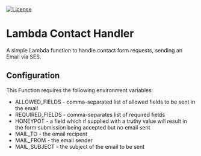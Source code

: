 [![License](https://img.shields.io/badge/License-Apache_2.0-blue.svg)](https://opensource.org/licenses/Apache-2.0)

# Lambda Contact Handler

A simple Lambda function to handle contact form requests, sending an Email via SES.

## Configuration

This Function requires the following environment variables:

 - ALLOWED_FIELDS - comma-separated list of allowed fields to be sent in the email
 - REQUIRED_FIELDS - comma-separates list of required fields
 - HONEYPOT - a field which if supplied with a truthy value will result in the form submission being accepted but no email sent
 - MAIL_TO - the email recipent
 - MAIL_FROM - the email sender
 - MAIL_SUBJECT - the subject of the email to be sent

